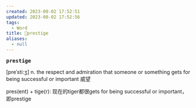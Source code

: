 ```yaml
---
created: 2023-08-02 17:52:51
updated: 2023-08-02 17:52:56
tags:
  - Word
title: 📖prestige
aliases:
  - null
---
```


<pre><strong>prestige</strong></pre>
[preˈsti:ʒ]
n. the respect and admiration that someone or something gets for being successful or important 威望

pres(ent) + tige(r): 现在的tiger都很gets for being successful or important，即prestige
